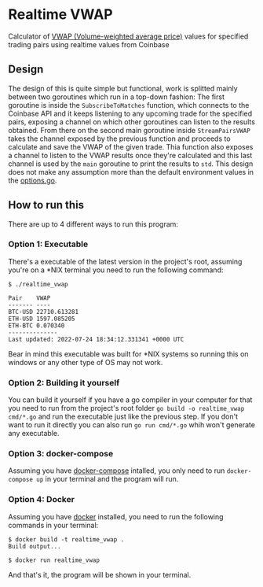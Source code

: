 # Realtime VWAP

Calculator of [VWAP (Volume-weighted average price)](https://en.wikipedia.org/wiki/Volume-weighted_average_price) values for specified trading pairs using realtime values from Coinbase

## Design

The design of this is quite simple but functional, work is splitted mainly between two goroutines which run in a top-down fashion:
The first goroutine is inside the `SubscribeToMatches` function, which connects to the Coinbase API and it keeps listening to any
upcoming trade for the specified pairs, exposing a channel on which other goroutines can listen to the results obtained.
From there on the second main goroutine inside `StreamPairsVWAP` takes the channel exposed by the previous function and proceeds to
calculate and save the VWAP of the given trade. Thia function also exposes a channel to listen to the VWAP results once they're calculated and this last channel is used by the `main` goroutine to print the results to `std`. This design does not make any
assumption more than the default environment values in the [options.go](cmd/options.go).

## How to run this

There are up to 4 different ways to run this program:

### Option 1: Executable

There's a executable of the latest version in the project's root, assuming you're on a *NIX terminal you need to run the following command:

```console
$ ./realtime_vwap

Pair    VWAP
------- ----
BTC-USD 22710.613281
ETH-USD 1597.085205
ETH-BTC 0.070340
--------------
Last updated: 2022-07-24 18:34:12.331341 +0000 UTC
```

Bear in mind this executable was built for *NIX systems so running this on windows or any other type of OS may not work.

### Option 2: Building it yourself

You can build it yourself if you have a go compiler in your computer for that you need to run from the project's root folder `go build -o realtime_vwap cmd/*.go` and run the executable just like the previous step. If you don't want to run it directly you can also run `go run cmd/*.go` whih won't generate any executable.

### Option 3: docker-compose

Assuming you have [docker-compose](https://docs.docker.com/compose/install/) intalled, you only need to run `docker-compose up` in your terminal and the program will run.

### Option 4: Docker

Assuming you have [docker](https://docs.docker.com/get-docker/) installed, you need to run the following commands in your terminal:

```console
$ docker build -t realtime_vwap .
Build output...

$ docker run realtime_vwap
```

And that's it, the program will be shown in your terminal.
